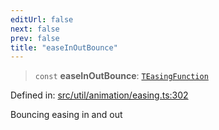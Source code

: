 ```yaml
---
editUrl: false
next: false
prev: false
title: "easeInOutBounce"
---
```


> `const` **easeInOutBounce**: [`TEasingFunction`](/api/fabric/namespaces/util/type-aliases/teasingfunction/)

Defined in: [src/util/animation/easing.ts:302](https://github.com/fabricjs/fabric.js/blob/8748628df7e9de00ba77413bfc3ad9e9fe9d4f30/src/util/animation/easing.ts#L302)

Bouncing easing in and out
